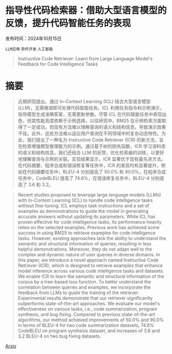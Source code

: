 # 指导性代码检索器：借助大型语言模型的反馈，提升代码智能任务的表现

发布时间：2024年10月15日

`LLM应用` `软件开发` `人工智能`

> Instructive Code Retriever: Learn from Large Language Model's Feedback for Code Intelligence Tasks

# 摘要

> 近期研究提出，通过 In-Context Learning (ICL) 结合大型语言模型 (LLM)，无需微调即可处理代码智能任务。ICL 利用任务指令和示例演示，指导模型生成准确答案，无需更新参数。尽管 ICL 在代码智能任务中表现出色，但其性能高度依赖于示例选择。以往研究中，BM25 在示例检索方面取得了一定成功，但现有方法难以理解查询的语义和结构信息，导致演示效果不佳。此外，这些方法难以适应用户查询在不同领域中的复杂动态特性。为此，我们提出了一种名为 Instructive Code Retriever (ICR) 的新方法，旨在检索增强模型推理能力的示例。通过基于树的损失函数，ICR 学习语料库的语义和结构信息。我们还结合 LLM 的反馈，优化检索器的训练，以更好地理解查询与示例的关联。实验结果显示，ICR 显著优于现有最先进方法。在代码摘要、程序合成和错误修复等任务中，ICR 的表现均有显著提升，例如在代码摘要任务中，BLEU-4 分别提高了 50.0% 和 90.0%，在程序合成任务中，CodeBLEU 提高了 74.6%，在错误修复任务中，BLEU-4 分别提高了 3.6 和 3.2。

> Recent studies proposed to leverage large language models (LLMs) with In-Context Learning (ICL) to handle code intelligence tasks without fine-tuning. ICL employs task instructions and a set of examples as demonstrations to guide the model in generating accurate answers without updating its parameters. While ICL has proven effective for code intelligence tasks, its performance heavily relies on the selected examples. Previous work has achieved some success in using BM25 to retrieve examples for code intelligence tasks. However, existing approaches lack the ability to understand the semantic and structural information of queries, resulting in less helpful demonstrations. Moreover, they do not adapt well to the complex and dynamic nature of user queries in diverse domains. In this paper, we introduce a novel approach named Instructive Code Retriever (ICR), which is designed to retrieve examples that enhance model inference across various code intelligence tasks and datasets. We enable ICR to learn the semantic and structural information of the corpus by a tree-based loss function. To better understand the correlation between queries and examples, we incorporate the feedback from LLMs to guide the training of the retriever. Experimental results demonstrate that our retriever significantly outperforms state-of-the-art approaches. We evaluate our model's effectiveness on various tasks, i.e., code summarization, program synthesis, and bug fixing. Compared to previous state-of-the-art algorithms, our method achieved improvements of 50.0% and 90.0% in terms of BLEU-4 for two code summarization datasets, 74.6% CodeBLEU on program synthesis dataset, and increases of 3.6 and 3.2 BLEU-4 on two bug fixing datasets.

[Arxiv](https://arxiv.org/abs/2410.11300)